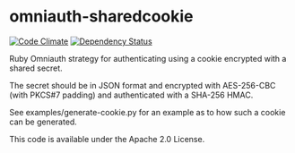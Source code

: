 omniauth-sharedcookie
=====================

[![Code Climate](https://codeclimate.com/github/cdman/omniauth-sharedcookie.png)](https://codeclimate.com/github/cdman/omniauth-sharedcookie)
[![Dependency Status](https://gemnasium.com/cdman/omniauth-sharedcookie.png)](https://gemnasium.com/cdman/omniauth-sharedcookie)

Ruby Omniauth strategy for authenticating using a cookie encrypted with a shared secret.

The secret should be in JSON format and encrypted with AES-256-CBC (with PKCS#7 padding) and authenticated with a SHA-256 HMAC.

See examples/generate-cookie.py for an example as to how such a cookie can be generated.

This code is available under the Apache 2.0 License.
